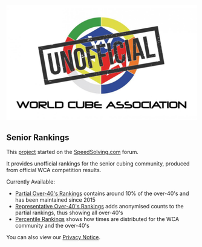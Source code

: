![alt text](img/logo.jpg "logo")
## Senior Rankings

This [project](https://github.com/Logiqx/wca-ipy) started on the [SpeedSolving.com](https://www.speedsolving.com/forum/threads/how-fast-are-the-over-40s-in-competitions.54128/) forum.

It provides unofficial rankings for the senior cubing community, produced from official WCA competition results.

Currently Available:

* [Partial Over-40's Rankings](Partial_Rankings.md) contains around 10% of the over-40's and has been maintained since 2015
* [Representative Over-40's Rankings](Senior_Rankings.md) adds anonymised counts to the partial rankings, thus showing all over-40's
* [Percentile Rankings](Percentile_Rankings.md) shows how times are distributed for the WCA community and the over-40's

You can also view our [Privacy Notice](Privacy_Notice.md).
